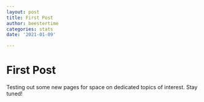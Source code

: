 ```yaml
---
layout: post
title: First Post 
author: beestertime
categories: stats
date: '2021-01-09'

---
```


# First Post 
Testing out some new pages for space on dedicated topics of interest. Stay tuned!
